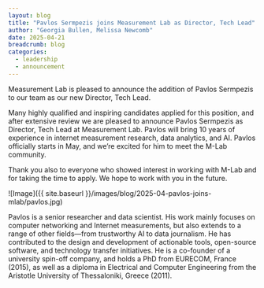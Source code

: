 ```yaml
---
layout: blog
title: "Pavlos Sermpezis joins Measurement Lab as Director, Tech Lead"
author: "Georgia Bullen, Melissa Newcomb"
date: 2025-04-21
breadcrumb: blog
categories:
  - leadership
  - announcement
---
```


Measurement Lab is pleased to announce the addition of Pavlos Sermpezis to our team as our new Director, Tech Lead.

Many highly qualified and inspiring candidates applied for this position, and after extensive review we are pleased to announce Pavlos Sermpezis as Director, Tech Lead at Measurement Lab. Pavlos will bring 10 years of experience in internet measurement research, data analytics, and AI. Pavlos officially starts in May, and we’re excited for him to meet the M-Lab community.  

Thank you also to everyone who showed interest in working with M-Lab and for taking the time to apply. We hope to work with you in the future.  <!--more-->

![Image]({{ site.baseurl }}/images/blog/2025-04-pavlos-joins-mlab/pavlos.jpg)

Pavlos is a senior researcher and data scientist. His work mainly focuses on computer networking and Internet measurements, but also extends to a range of other fields—from trustworthy AI to data journalism. He has contributed to the design and development of actionable tools, open-source software, and technology transfer initiatives. He is a co-founder of a university spin-off company, and holds a PhD from EURECOM, France (2015), as well as a diploma in Electrical and Computer Engineering from the Aristotle University of Thessaloniki, Greece (2011).